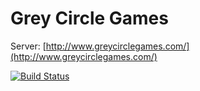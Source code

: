 # Grey Circle Games

Server: [http://www.greycirclegames.com/](http://www.greycirclegames.com/)

[![Build Status](https://travis-ci.org/SWhelan/greycirclegames.svg?branch=master)](https://travis-ci.org/SWhelan/greycirclegames)